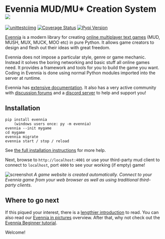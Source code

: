 # Evennia MUD/MU\* Creation System ![][logo]
[![unittestciimg]][unittestcilink] [![Coverage Status][coverimg]][coverlink] [![Pypi Version][pypibadge]][pypilink]


[Evennia][homepage] is a modern library for creating [online multiplayer text
games][wikimudpage] (MUD, MUSH, MUX, MUCK, MOO etc) in pure Python. It
allows game creators to design and flesh out their ideas with great
freedom.

Evennia does not impose a particular style, genre or game mechanic. Instead it
solves the boring networking and basic stuff all online games need. It provides
a framework and tools for you to build the game you want. Coding in Evennia is
done using normal Python modules imported into the server at runtime.

Evennia has [extensive documentation][docs]. It also has a very active community
with [discussion forums][group] and a [discord server][chat] to help and support you!

## Installation

    pip install evennia
        (windows users once: py -m evennia)
    evennia --init mygame
    cd mygame
    evennia migrate
    evennia start / stop / reload

See [the full installation instructions][installation] for more help.

Next, browse to `http://localhost:4001` or use your third-party mud client to
connect to `localhost`, port `4000` to see your working (if empty) game!

![screenshot][screenshot]
_A game website is created automatically. Connect to your Evennia game from your
web browser as well as using traditional third-party clients_.

## Where to go next

If this piqued your interest, there is a [lengthier introduction][introduction] to read. You
can also read our [Evennia in pictures][evenniapictures] overview. After that,
why not check out the [Evennia Beginner tutorial][beginnertutorial].

Welcome!


[homepage]: https://www.evennia.com
[docs]: https://www.evennia.com/docs/latest
[screenshot]: https://user-images.githubusercontent.com/294267/205434941-14cc4f59-7109-49f7-9d71-0ad3371b007c.jpg
[logo]: https://github.com/evennia/evennia/blob/master/evennia/web/website/static/website/images/evennia_logo.png
[unittestciimg]: https://github.com/evennia/evennia/workflows/test-suite/badge.svg
[unittestcilink]: https://github.com/evennia/evennia/actions?query=workflow%3Atest-suite
[coverimg]: https://coveralls.io/repos/github/evennia/evennia/badge.svg?branch=main
[coverlink]: https://coveralls.io/github/evennia/evennia?branch=main
[pypibadge]: https://img.shields.io/pypi/v/evennia?color=blue
[pypilink]: https://pypi.org/project/evennia/
[introduction]: https://www.evennia.com/docs/latest/Evennia-Introduction.html
[license]: https://www.evennia.com/docs/latest/Licensing.html
[group]: https://github.com/evennia/evennia/discussions
[chat]: https://discord.gg/AJJpcRUhtF
[wikimudpage]: http://en.wikipedia.org/wiki/MUD
[evenniapictures]: https://www.evennia.com/docs/latest/Evennia-In-Pictures.html
[beginnertutorial]: https://www.evennia.com/docs/latest/Howtos/Beginner-Tutorial/Beginner-Tutorial-Overview.html
[installation]: https://www.evennia.com/docs/latest/Setup/Setup-Overview.html#installation-and-running
